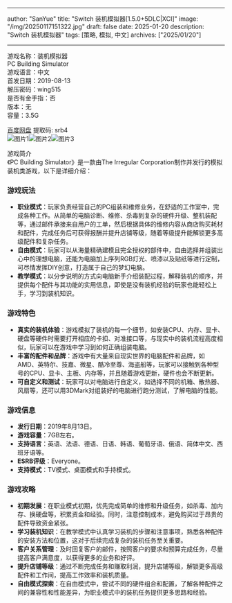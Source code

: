 
---
author: "SanYue"
title: "Switch 装机模拟器[1.5.0+5DLC|XCI]"
image: "/img/20250117151322.jpg"
draft: false
date: 2025-01-20
description: "Switch 装机模拟器"
tags: [策略, 模拟, 中文]
archives: ["2025/01/20"]

---

游戏名称：装机模拟器   
PC Building Simulator    
游戏语言：中文  
首发日期：2019-08-13  
解压密码：wing515  
是否有金手指：否  
版本：无   
容量：3.5G

[百度网盘](https://pan.baidu.com/s/1rT6MxmLyTap9vQ2bK0AHvQ) 提取码: srb4  
![图片1](/img/c7fecc.jpg)![图片2](/img/72b0f9.jpg)![图片3](/img/15a32a.jpg)  

游戏简介  
《PC Building Simulator》是一款由The Irregular Corporation制作并发行的模拟装机类游戏，以下是详细介绍：

### 游戏玩法
- **职业模式**：玩家负责经营自己的PC组装和维修业务，在舒适的工作室中，完成各种工作。从简单的电脑诊断、维修、杀毒到复杂的硬件升级、整机装配等，通过邮件承接来自用户的工单，然后根据具体的维修内容从商店购买耗材和配件，完成任务后可获得报酬并提升店铺等级，随着等级提升能解锁更多高级配件和复杂任务。
- **自由模式**：玩家可以从海量精确建模且完全授权的部件中，自由选择并组装出心中的理想电脑，还能为电脑加上序列RGB灯光、喷漆以及贴纸等进行定制，可尽情发挥DIY创意，打造属于自己的梦幻电脑。
- **教学模式**：以分步说明的方式向电脑新手介绍装配过程，解释装机的顺序，并提供每个配件与其功能的实用信息，即使是没有装机经验的玩家也能轻松上手，学习到装机知识。

### 游戏特色
- **真实的装机体验**：游戏模拟了装机的每一个细节，如安装CPU、内存、显卡、硬盘等硬件时需要打开相应的卡扣、对准接口等，与现实中的装机流程高度相似，玩家可以在游戏中学习到如何正确组装电脑。
- **丰富的配件和品牌**：游戏中有大量来自现实世界的电脑配件和品牌，如AMD、英特尔、技嘉、微星、酷冷至尊、海盗船等，玩家可以接触到各种型号的CPU、显卡、主板、内存等，并且随着游戏更新，硬件也会不断更新。
- **可自定义和测试**：玩家可以对电脑进行自定义，如选择不同的机箱、散热器、风扇等，还可以用3DMark对组装好的电脑进行跑分测试，了解电脑的性能。

### 游戏信息
- **发行日期**：2019年8月13日。
- **游戏容量**：7GB左右。
- **支持语言**：英语、法语、德语、日语、韩语、葡萄牙语、俄语、简体中文、西班牙语等。
- **ESRB评级**：Everyone。
- **支持模式**：TV模式、桌面模式和手持模式。

### 游戏攻略
- **初期发展**：在职业模式初期，优先完成简单的维修和升级任务，如杀毒、加内存、换硬盘等，积累资金和经验。同时，注意控制成本，避免购买过于昂贵的配件导致资金紧张。
- **学习装机知识**：在教学模式中认真学习装机的步骤和注意事项，熟悉各种配件的安装方法和位置，这对于后续完成复杂的装机任务至关重要。
- **客户关系管理**：及时回复客户的邮件，按照客户的要求和预算完成任务，尽量提高客户满意度，以获得更多的业务和好评。
- **提升店铺等级**：通过不断完成任务和赚取利润，提升店铺等级，解锁更多高级配件和工作间，提高工作效率和装机质量。
- **自由模式探索**：在自由模式中，尝试不同的硬件组合和配置，了解各种配件之间的兼容性和性能差异，为职业模式中的装机任务提供更多思路和经验。
